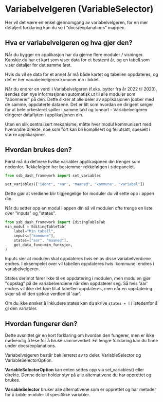 # Variabelvelgeren (VariableSelector)

Her vil det være en enkel gjennomgang av variabelvelgeren, for en mer detaljert forklaring kan du se i "docs/explanations" mappen.

## Hva er variabelvelgeren og hva gjør den?

Når du bygger en applikasjon har du gjerne flere moduler / visninger. Kanskje du har et kart som viser data for et bestemt år, og en tabell som viser detaljer for det samme året.

Hvis du vil se data for et annet år må både kartet og tabellen oppdateres, og det er her variabelvelgeren kommer inn i bildet.

Når du endrer en verdi i Variabelvelgeren (f.eks. bytter fra år 2022 til 2023), sendes den nye informasjonen automatisk ut til alle moduler som "abonnerer" på den. Dette sikrer at alle deler av applikasjonen jobber med de samme, oppdaterte dataene. Det er litt som hvordan en dirigent sørger for at hele orkesteret spiller i samme takt og toneart – Variabelvelgeren dirigerer dataflyten i applikasjonen din.

Uten en slik sentralisert mekanisme, måtte hver modul kommunisert med hverandre direkte, noe som fort kan bli komplisert og feilutsatt, spesielt i større applikasjoner.

## Hvordan brukes den?

Først må du definere hvilke variabler applikasjonen din trenger som nedenfor. Rekkefølgen her bestemmer rekkefølgen i sidepanelet.

```python
from ssb_dash_framework import set_variables

set_variables(["ident", "aar", "maaned", "kommune", "variabel"])
```

Dette gjør at verdiene blir tilgjengelige for moduler du vil sette opp i appen din.

Når du setter opp en modul i appen din så vil modulen ofte trenge en liste over "inputs" og "states".

```python
from ssb_dash_framework import EditingTableTab
min_modul = EditingTableTab(
    label="Min tabell",
    inputs=["kommune"],
    states=["aar", "maaned"],
    get_data_func=min_funksjon,
)
```

Inputs sier at modulen skal oppdateres hvis en av disse variabelverdiene endres. I eksempelet over vil tabellen oppdateres hvis 'kommune' endres i variabelvelgeren.

States derimot fører ikke til en oppdatering i modulen, men modulen gjør "oppslag" på de variabelverdiene når den oppdaterer seg. Så hvis 'aar' endres vil ikke det føre til at tabellen oppdateres, men når en oppdatering skjer så vil den sjekke verdien til 'aar'.

Om du ikke ønsker å inkludere states kan du skrive `states = []` istedenfor å gi den variabler.

## Hvordan fungerer den?

Dette avsnittet gir en kort forklaring om hvordan den fungerer, men er ikke nødvendig å lese for å bruke rammeverket. En lengre forklaring kan du finne under docs/explanations.

Variabelvelgeren består bak lerretet av to deler. VariableSelector og VariableSelectorOption.

**VariableSelectorOption** kan enten settes opp via set_variables() eller direkte. Denne delen holder styr på alle alternativene du har opprettet og brukes.

**VariableSelector** bruker alle alternativene som er opprettet og har metoder for å koble moduler til spesifikke variabler.
